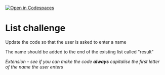 [![Open in Codespaces](https://classroom.github.com/assets/launch-codespace-2972f46106e565e64193e422d61a12cf1da4916b45550586e14ef0a7c637dd04.svg)](https://classroom.github.com/open-in-codespaces?assignment_repo_id=15876936)
# List challenge

Update the code so that the user is asked to enter a name

The name should be added to the end of the existing list called "result"

_Extension - see if you can make the code **always** capitalise the first letter of the name the user enters_